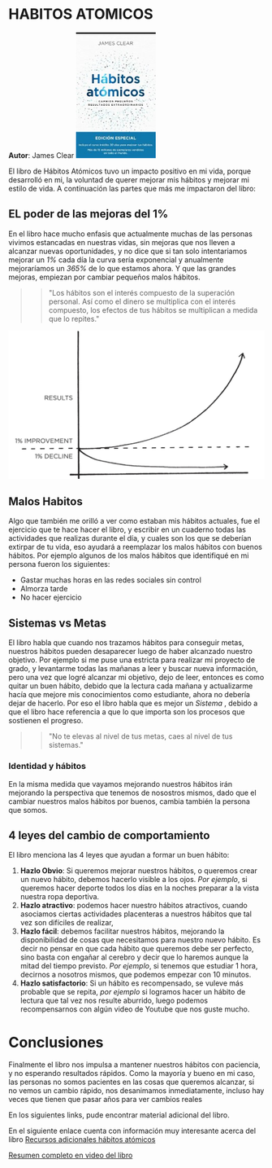 # HABITOS ATOMICOS
**Autor**: James Clear
![Portada libro](./habitos%20atomicos.jpg)

El libro de Hábitos Atómicos tuvo un impacto positivo en mi vida, porque desarrolló en mi, la voluntad de querer mejorar mis hábitos y mejorar mi estilo de vida.
A continuación las partes que más me impactaron del libro:
## EL poder de las mejoras del 1%
En el libro hace mucho enfasis que actualmente muchas de las personas vivimos estancadas en nuestras vidas, sin mejoras que nos lleven a alcanzar nuevas oportunidades, y no dice que si tan solo intentariamos mejorar un *1%* cada día la curva sería exponencial y anualmente mejoraríamos un *365%* de lo que estamos ahora. Y que las grandes mejoras, empiezan por cambiar pequeños malos hábitos. 
>> "Los hábitos son el interés compuesto de la superación personal. Así como el dinero se multiplica con el interés compuesto, los efectos de tus hábitos se multiplican a medida que lo repites."

![Curva de mejora](./curva%20de%20mejora.jpg)

## Malos Habitos
Algo que también me orilló a ver como estaban mis hábitos actuales, fue el ejercicio que te hace hacer el libro, y escribir en un cuaderno todas las actividades que realizas durante el día, y cuales son los que se deberían extirpar de tu vida, eso ayudará a reemplazar los malos hábitos con buenos hábitos.
Por ejemplo algunos de los malos hábitos que identifiqué en mi persona fueron los siguientes:
- Gastar muchas horas en las redes sociales sin control
- Almorza tarde
- No hacer ejercicio
## Sistemas vs Metas
El libro habla que cuando nos trazamos hábitos para conseguir metas, nuestros hábitos pueden desaparecer luego de haber alcanzado nuestro objetivo. Por ejemplo si me puse una estricta para realizar mi proyecto de grado, y levantarme todas las mañanas a leer y buscar nueva información, pero una vez que logré alcanzar mi objetivo, dejo de leer, entonces es como quitar un buen hábito, debido que la lectura cada mañana y actualizarme hacía que mejore mis conocimientos como estudiante, ahora no debería dejar de hacerlo. Por eso el libro habla que es mejor un *Sistema* , debido a que el libro hace referencia a que lo que importa son los procesos que sostienen el progreso.
>> "No te elevas al nivel de tus metas, caes al nivel de tus sistemas."
### Identidad y hábitos
En la misma medida que vayamos mejorando nuestros hábitos irán mejorando la perspectiva que tenemos de nosostros mismos, dado que el cambiar nuestros malos hábitos por buenos, cambia también la persona que somos.
## 4 leyes del cambio de comportamiento
El libro menciona las 4 leyes que ayudan a formar un buen hábito:
1.  **Hazlo Obvio**: Si queremos mejorar nuestros hábitos, o queremos crear un nuevo hábito, debemos hacerlo visible a los ojos. *Por ejemplo*, si queremos hacer deporte todos los días en la noches preparar a la vista nuestra ropa deportiva.
2.  **Hazlo atractivo**: podemos hacer nuestro hábitos atractivos, cuando asociamos ciertas actividades placenteras a nuestros hábitos que tal vez son difíciles de realizar, 
3.  **Hazlo  fácil**: debemos facilitar nuestros hábitos, mejorando la disponibilidad de cosas que necesitamos para nuestro nuevo hábito. Es decir no pensar en que cada hábito que queremos debe ser perfecto, sino basta con engañar al cerebro y decir que lo haremos aunque la mitad del tiempo previsto. *Por ejemplo*, si tenemos que estudiar 1 hora, decirnos a nosotros mismos, que podemos empezar con 10 minutos.
4.  **Hazlo satisfactorio**: Si un hábito es recompensado, se vuleve más probable que se repita, *por ejemplo* si logramos hacer un hábito de lectura que tal vez nos resulte aburrido, luego podemos recompensarnos con algún video de Youtube que nos guste mucho.

# Conclusiones
Finalmente el libro nos impulsa a mantener nuestros hábitos con paciencia, y no esperando resultados rápidos. Como la mayoría y bueno en mi caso, las personas no somos pacientes en las cosas que queremos alcanzar, si no vemos un cambio rápido, nos desanimamos inmediatamente, incluso hay veces que tienen que pasar años para ver cambios reales

En los siguientes links, pude encontrar material adicional del libro.

En el siguiente enlace cuenta con información muy interesante acerca del libro
[Recursos adicionales hábitos atómicos](https://jamesclear.com/atomic-habits?utm_source=chatgpt.com)

[Resumen completo en video del libro](https://www.youtube.com/watch?v=XAQmjD0yLpA)